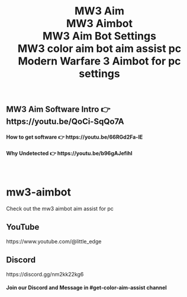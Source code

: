 
<h1 align="center">
  <br>
  MW3 Aim
  <br>
  MW3 Aimbot
  <br>
  MW3 Aim Bot Settings
  <br>
  MW3 color aim bot aim assist pc
  <br>
  Modern Warfare 3 Aimbot for pc settings 
</h1>

<br>
<h2>MW3 Aim Software Intro  👉 https://youtu.be/QoCi-SqQo7A </h2>
<h4>How to get software 👉 https://youtu.be/66RGd2Fa-IE </h4>
<h4>Why Undetected 👉 https://youtu.be/b96gAJefihI </h4>
<br>

# mw3-aimbot
Check out the mw3 aimbot aim assist for pc

<h2>YouTube</h2>
https://www.youtube.com/@little_edge
<br>
<h2>Discord</h2>
https://discord.gg/nm2kk22kg6
<h4>Join our Discord and Message in #get-color-aim-assist channel</h4>

